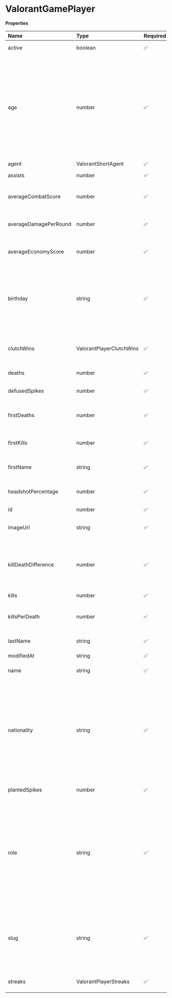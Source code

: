 # ValorantGamePlayer

**Properties**

| Name                  | Type                     | Required | Description                                                                                                                                                                                                                                    |
| :-------------------- | :----------------------- | :------- | :--------------------------------------------------------------------------------------------------------------------------------------------------------------------------------------------------------------------------------------------- |
| active                | boolean                  | ✅       | Whether player is active                                                                                                                                                                                                                       |
| age                   | number                   | ✅       | Age of the player, `null` if unknown. When `birthday` is `null`, `age` is an approxiamation. Read more about [players' age](/docs/about-players-age) <br/>**Note**: This field is only present for users running the Historical plan or above. |
| agent                 | ValorantShortAgent       | ✅       |                                                                                                                                                                                                                                                |
| assists               | number                   | ✅       | Number of player's assists                                                                                                                                                                                                                     |
| averageCombatScore    | number                   | ✅       | Average combat score (ACS) of the player                                                                                                                                                                                                       |
| averageDamagePerRound | number                   | ✅       | Average damage per round (ADR) of the player                                                                                                                                                                                                   |
| averageEconomyScore   | number                   | ✅       | Average economy score (ECS) of the player                                                                                                                                                                                                      |
| birthday              | string                   | ✅       | Birth day of the player, `YYYY-MM-DD` format. `null` if unknown. <br/>**Note**: This field is only present for users running the Historical plan or above.                                                                                     |
| clutchWins            | ValorantPlayerClutchWins | ✅       | Round wins when the player was the last team member alive                                                                                                                                                                                      |
| deaths                | number                   | ✅       | Number of player's death                                                                                                                                                                                                                       |
| defusedSpikes         | number                   | ✅       | Number of spikes defused by the player                                                                                                                                                                                                         |
| firstDeaths           | number                   | ✅       | Number of rounds where the player died first                                                                                                                                                                                                   |
| firstKills            | number                   | ✅       | Number of rounds where the player did the first kill                                                                                                                                                                                           |
| firstName             | string                   | ✅       | First name of the player. `null` if unknown                                                                                                                                                                                                    |
| headshotPercentage    | number                   | ✅       | Percentage of headshots within the player's shots                                                                                                                                                                                              |
| id                    | number                   | ✅       | ID of the player                                                                                                                                                                                                                               |
| imageUrl              | string                   | ✅       | URL to the photo of the player. `null` if not available.                                                                                                                                                                                       |
| killDeathDifference   | number                   | ✅       | Difference between the player's number of kills and number of death (kills - deaths)                                                                                                                                                           |
| kills                 | number                   | ✅       | Number of player's kills                                                                                                                                                                                                                       |
| killsPerDeath         | number                   | ✅       | Ratio of player's kills per deaths (kills / deaths)                                                                                                                                                                                            |
| lastName              | string                   | ✅       | Last name of the player. `null` if unknown                                                                                                                                                                                                     |
| modifiedAt            | string                   | ✅       |                                                                                                                                                                                                                                                |
| name                  | string                   | ✅       | Professional name of the player                                                                                                                                                                                                                |
| nationality           | string                   | ✅       | Country code matching the nationality of the player according to the ISO 3166-1 standard (Alpha-2 code). <br/>In addition to the standard, the `XK` code is used for Kosovo. <br/>`null` if unknown                                            |
| plantedSpikes         | number                   | ✅       | Number of spikes planted by the player                                                                                                                                                                                                         |
| role                  | string                   | ✅       | Role/position of the player. Field value varies depending on the video game.`null` if unknown. <br/>**Note**: role is only available for DotA 2, League of Legends, and Overwatch players. <br/>`null` for other video games.                  |
| slug                  | string                   | ✅       | Unique, human-readable identifier for the player. <br/>`id` and `slug` can be used interchangeably throughout the API.                                                                                                                         |
| streaks               | ValorantPlayerStreaks    | ✅       | Streaks done by the player (in a given round)                                                                                                                                                                                                  |
